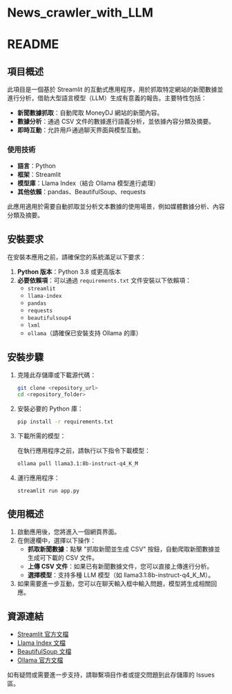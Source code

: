 # News_crawler_with_LLM
# README

## 項目概述

此項目是一個基於 Streamlit 的互動式應用程序，用於抓取特定網站的新聞數據並進行分析，借助大型語言模型（LLM）生成有意義的報告。主要特性包括：

- **新聞數據抓取**：自動爬取 MoneyDJ 網站的新聞內容。
- **數據分析**：通過 CSV 文件的數據進行語義分析，並依據內容分類及摘要。
- **即時互動**：允許用戶通過聊天界面與模型互動。

### 使用技術

- **語言**：Python
- **框架**：Streamlit
- **模型庫**：Llama Index（結合 Ollama 模型進行處理）
- **其他依賴**：pandas、BeautifulSoup、requests

此應用適用於需要自動抓取並分析文本數據的使用場景，例如媒體數據分析、內容分類及摘要。

## 安裝要求

在安裝本應用之前，請確保您的系統滿足以下要求：

1. **Python 版本**：Python 3.8 或更高版本
2. **必要依賴項**：可以通過 `requirements.txt` 文件安裝以下依賴項：
   - `streamlit`
   - `llama-index`
   - `pandas`
   - `requests`
   - `beautifulsoup4`
   - `lxml`
   - `ollama`（請確保已安裝支持 Ollama 的庫）

## 安裝步驟

1. 克隆此存儲庫或下載源代碼：

   ```bash
   git clone <repository_url>
   cd <repository_folder>
   ```

2. 安裝必要的 Python 庫：

   ```bash
   pip install -r requirements.txt
   ```

3. 下載所需的模型：

   在執行應用程序之前，請執行以下指令下載模型：

   ```bash
   ollama pull llama3.1:8b-instruct-q4_K_M
   ```

4. 運行應用程序：

   ```bash
   streamlit run app.py
   ```

## 使用概述

1. 啟動應用後，您將進入一個網頁界面。
2. 在側邊欄中，選擇以下操作：
   - **抓取新聞數據**：點擊 "抓取新聞並生成 CSV" 按鈕，自動爬取新聞數據並生成可下載的 CSV 文件。
   - **上傳 CSV 文件**：如果已有新聞數據文件，您可以直接上傳進行分析。
   - **選擇模型**：支持多種 LLM 模型（如 llama3.1:8b-instruct-q4\_K\_M）。
3. 如果需要進一步互動，您可以在聊天輸入框中輸入問題，模型將生成相關回應。

## 資源連結

- [Streamlit 官方文檔](https://docs.streamlit.io/)
- [Llama Index 文檔](https://gpt-index.readthedocs.io/)
- [BeautifulSoup 文檔](https://www.crummy.com/software/BeautifulSoup/bs4/doc/)
- [Ollama 官方文檔](https://ollama.ai/)

如有疑問或需要進一步支持，請聯繫項目作者或提交問題到此存儲庫的 Issues 區。

